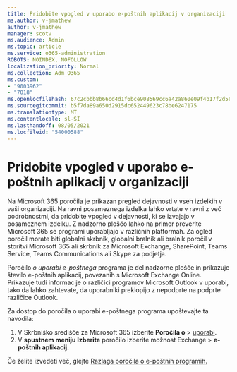 ```yaml
---
title: Pridobite vpogled v uporabo e-poštnih aplikacij v organizaciji
ms.author: v-jmathew
author: v-jmathew
manager: scotv
ms.audience: Admin
ms.topic: article
ms.service: o365-administration
ROBOTS: NOINDEX, NOFOLLOW
localization_priority: Normal
ms.collection: Adm_O365
ms.custom:
- "9003962"
- "7018"
ms.openlocfilehash: 67c2cbbb8b66cd4d1f6bce908569cc6a42a860e09f4b17f2d564aba724d0fc41
ms.sourcegitcommit: b5f7da89a650d2915dc652449623c78be6247175
ms.translationtype: MT
ms.contentlocale: sl-SI
ms.lasthandoff: 08/05/2021
ms.locfileid: "54000588"
---
```

# <a name="gain-insight-into-the-use-of-email-apps-in-your-organization"></a>Pridobite vpogled v uporabo e-poštnih aplikacij v organizaciji

Na Microsoft 365 poročila je prikazan pregled dejavnosti v vseh izdelkih v vaši organizaciji. Na ravni posameznega izdelka lahko vrtate v ravni z več podrobnostmi, da pridobite vpogled v dejavnosti, ki se izvajajo v posameznem izdelku. Z nadzorno ploščo lahko na primer preverite Microsoft 365 se programi uporabljajo v različnih platformah. Za ogled poročil morate biti globalni skrbnik, globalni bralnik ali bralnik poročil v storitvi Microsoft 365 ali skrbnik za Microsoft Exchange, SharePoint, Teams Service, Teams Communications ali Skype za podjetja.

Poročilo *o uporabi e-poštnega* programa je del nadzorne plošče in prikazuje število e-poštnih aplikacij, povezanih s Microsoft Exchange Online. Prikazuje tudi informacije o različici programov Microsoft Outlook v uporabi, tako da lahko zahtevate, da uporabniki preklopijo z nepodprte na podprte različice Outlook.

Za dostop do poročila o uporabi e-poštnega programa upoštevajte ta navodila:

1. V Skrbniško središče za Microsoft 365 izberite **Poročila o**  >  [uporabi](https://go.microsoft.com/fwlink/?linkid=2140342).
2. V **spustnem meniju Izberite** poročilo izberite možnost Exchange  >  **e-poštnih aplikacij.**

Če želite izvedeti več, glejte [Razlaga poročila o e-poštnih programih.](https://go.microsoft.com/fwlink/?linkid=2140508)
